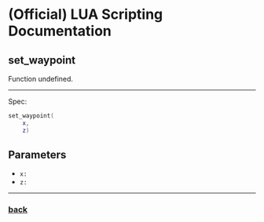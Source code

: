 
# (Official) LUA Scripting Documentation

## set_waypoint

Function undefined.

___

Spec:

```lua
set_waypoint(
	x,
	z)
```

## Parameters

- `x:` 
- `z:` 

___

### [back](../other)
